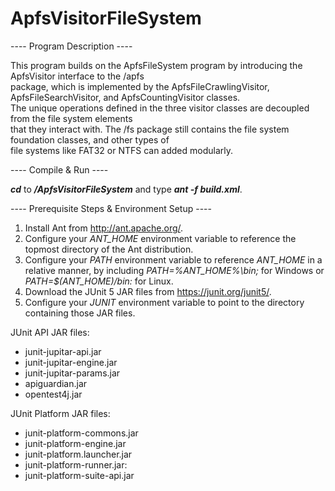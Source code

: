 # ApfsVisitorFileSystem
---- Program Description ----<br />

This program builds on the ApfsFileSystem program by introducing the ApfsVisitor interface to the /apfs<br />
package, which is implemented by the ApfsFileCrawlingVisitor, ApfsFileSearchVisitor, and ApfsCountingVisitor classes.<br />
The unique operations defined in the three visitor classes are decoupled from the file system elements<br />
that they interact with. The /fs package still contains the file system foundation classes, and other types of <br />
file systems like FAT32 or NTFS can added modularly.

---- Compile & Run ----<br />

**_cd_** to **_/ApfsVisitorFileSystem_** and type **_ant -f build.xml_**.<br />

---- Prerequisite Steps & Environment Setup ----<br />

1. Install Ant from http://ant.apache.org/.
2. Configure your _ANT_HOME_ environment variable to reference the topmost directory of the Ant distribution.
3. Configure your _PATH_ environment variable to reference _ANT_HOME_ in a relative manner, by including _PATH=%ANT_HOME%\bin;_ for Windows or _PATH=$(ANT_HOME)/bin:_ for Linux.
4. Download the JUnit 5 JAR files from https://junit.org/junit5/.
5. Configure your _JUNIT_ environment variable to point to the directory containing those JAR files.

JUnit API JAR files:
* junit-jupitar-api.jar
* junit-jupitar-engine.jar
* junit-jupitar-params.jar
* apiguardian.jar
* opentest4j.jar

JUnit Platform JAR files:
* junit-platform-commons.jar
* junit-platform-engine.jar
* junit-platform.launcher.jar
* junit-platform-runner.jar:
* junit-platform-suite-api.jar
